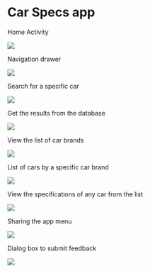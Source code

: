 # Car Specs app

Home Activity

![](screenshots/1.png)

Navigation drawer

![](screenshots/2.png)

Search for a specific car

![](screenshots/8.png)

Get the results from the database

![](screenshots/9.png)

View the list of car brands

![](screenshots/3.png)

List of cars by a specific car brand

![](screenshots/4.png)

View the specifications of any car from the list

![](screenshots/5.png)

Sharing the app menu

![](screenshots/6.png)

Dialog box to submit feedback

![](screenshots/7.png)
